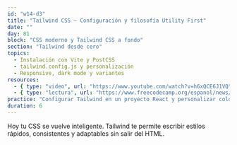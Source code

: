 ```yaml
---
id: "w14-d3"
title: "Tailwind CSS – Configuración y filosofía Utility First"
date: ""
day: 81
block: "CSS moderno y Tailwind CSS a fondo"
section: "Tailwind desde cero"
topics:
  - Instalación con Vite y PostCSS
  - tailwind.config.js y personalización
  - Responsive, dark mode y variantes
resources:
  - { type: "video", url: "https://www.youtube.com/watch?v=h6xQCE6J1VQ" }
  - { type: "lectura", url: "https://www.freecodecamp.org/espanol/news/aprende-tailwind-css-curso-completo-con-proyectos/" }
practice: "Configurar Tailwind en un proyecto React y personalizar colores, fuentes y breakpoints."
duration: 6
---
```


Hoy tu CSS se vuelve inteligente. Tailwind te permite escribir estilos rápidos, consistentes y adaptables sin salir del HTML.